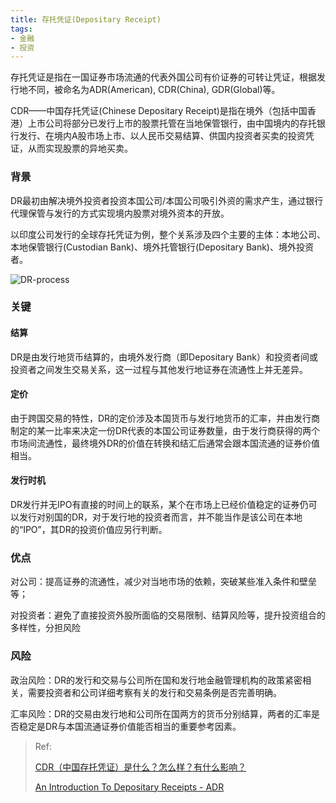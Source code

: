 ```yaml
---
title: 存托凭证(Depositary Receipt)
tags:
- 金融
- 投资
---
```


存托凭证是指在一国证券市场流通的代表外国公司有价证券的可转让凭证，根据发行地不同，被命名为ADR(American), CDR(China), GDR(Global)等。

CDR——中国存托凭证(Chinese Depositary Receipt)是指在境外（包括中国香港）上市公司将部分已发行上市的股票托管在当地保管银行，由中国境内的存托银行发行、在境内A股市场上市、以人民币交易结算、供国内投资者买卖的投资凭证，从而实现股票的异地买卖。

<!-- more -->

### 背景

DR最初由解决境外投资者投资本国公司/本国公司吸引外资的需求产生，通过银行代理保管与发行的方式实现境内股票对境外资本的开放。

以印度公司发行的全球存托凭证为例，整个关系涉及四个主要的主体：本地公司、本地保管银行(Custodian Bank)、境外托管银行(Depositary Bank)、境外投资者。

![DR-process](https://qph.ec.quoracdn.net/main-qimg-b1a30482635ce23241acaa6c21998745.webp)

### 关键

#### 结算

DR是由发行地货币结算的，由境外发行商（即Depositary Bank）和投资者间或投资者之间发生交易关系，这一过程与其他发行地证券在流通性上并无差异。

#### 定价

由于跨国交易的特性，DR的定价涉及本国货币与发行地货币的汇率，并由发行商制定的某一比率来决定一份DR代表的本国公司证券数量，由于发行商获得的两个市场间流通性，最终境外DR的价值在转换和结汇后通常会跟本国流通的证券价值相当。

#### 发行时机

DR发行并无IPO有直接的时间上的联系，某个在市场上已经价值稳定的证券仍可以发行对别国的DR，对于发行地的投资者而言，并不能当作是该公司在本地的“IPO”，其DR的投资价值应另行判断。

### 优点

对公司：提高证券的流通性，减少对当地市场的依赖，突破某些准入条件和壁垒等；

对投资者：避免了直接投资外股所面临的交易限制、结算风险等，提升投资组合的多样性，分担风险

### 风险

政治风险：DR的发行和交易与公司所在国和发行地金融管理机构的政策紧密相关，需要投资者和公司详细考察有关的发行和交易条例是否完善明确。

汇率风险：DR的交易由发行地和公司所在国两方的货币分别结算，两者的汇率是否稳定是DR与本国流通证券价值能否相当的重要参考因素。


> Ref:
> 
> [CDR（中国存托凭证）是什么？怎么样？有什么影响？](https://zhuanlan.zhihu.com/p/34485293)
> 
> [An Introduction To Depositary Receipts - ADR](https://www.investopedia.com/investing/introduction-depositary-receipts/)
